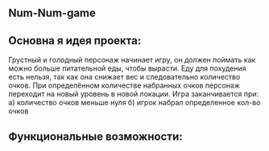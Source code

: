 Num-Num-game 
-

Основна я идея проекта:
-
Грустный и голодный персонаж начинает игру, он должен поймать как можно больше питательной еды, чтобы вырасти. Еду для похудения есть нельзя, так как она снижает вес и следовательно количество очков. При определённом количестве набранных очков персонаж переходит на новый уровень в новой локации. Игра заканчивается при:
а) количество очков меньше нуля
б) игрок набрал определенное кол-во очков

Функциональные возможности:
-

